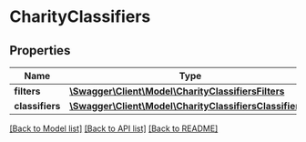 # CharityClassifiers

## Properties
Name | Type | Description | Notes
------------ | ------------- | ------------- | -------------
**filters** | [**\Swagger\Client\Model\CharityClassifiersFilters**](CharityClassifiersFilters.md) |  | 
**classifiers** | [**\Swagger\Client\Model\CharityClassifiersClassifiers[]**](CharityClassifiersClassifiers.md) |  | 

[[Back to Model list]](../README.md#documentation-for-models) [[Back to API list]](../README.md#documentation-for-api-endpoints) [[Back to README]](../README.md)


